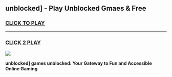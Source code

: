 
## unblocked] - Play Unblocked Gmaes & Free
<h3>
<a href="https://news.freeplayer.one?title=unblocked]&ref=23F">CLICK TO PLAY</a></h3>
<hr>

<h3>
<a href="https://news.freeplayer.one?title=unblocked]&ref=23F">CLICK 2 PLAY</a>
  
</h3>

<a href="https://news.freeplayer.one?title=unblocked]&ref=23F/"><img src="https://clearcache.store/games.png"></a>


**unblocked] games unblocked: Your Gateway to Fun and Accessible Online Gaming**
